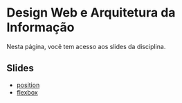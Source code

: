 # Design Web e Arquitetura da Informação

Nesta página, você tem acesso aos slides da disciplina.

## Slides

- [position](../slides/11_css/positioning.pdf)
- [flexbox](../slides/13_css/flexbox.pdf)